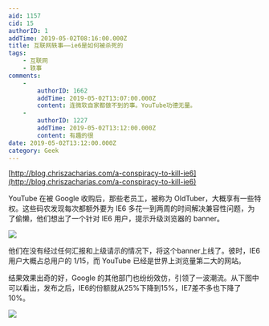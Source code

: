 ```yaml
---
aid: 1157
cid: 15
authorID: 1
addTime: 2019-05-02T08:16:00.000Z
title: 互联网轶事——ie6是如何被杀死的
tags:
    - 互联网
    - 轶事
comments:
    -
        authorID: 1662
        addTime: 2019-05-02T13:07:00.000Z
        content: 连微软自家都做不到的事。YouTube功德无量。
    -
        authorID: 1227
        addTime: 2019-05-02T13:12:00.000Z
        content: 有趣的很
date: 2019-05-02T13:12:00.000Z
category: Geek
---
```


[http://blog.chriszacharias.com/a-conspiracy-to-kill-ie6](http://blog.chriszacharias.com/a-conspiracy-to-kill-ie6)

YouTube 在被 Google 收购后，那些老员工，被称为 OldTuber，大概享有一些特权。这些码农发现每次都额外要为 IE6 多花一到两周的时间解决兼容性问题，为了偷懒，他们想出了一个针对 IE6 用户，提示升级浏览器的 banner。

![](https://i.loli.net/2019/05/02/5ccaa6da3301a.png)

他们在没有经过任何汇报和上级请示的情况下，将这个banner上线了。彼时，IE6 用户大概占总用户的 1/15，而 YouTube 已经是世界上浏览量第二大的网站。

结果效果出奇的好，Google 的其他部门也纷纷效仿，引领了一波潮流。从下图中可以看出，发布之后，IE6的份额就从25%下降到15%，IE7差不多也下降了10%。

![](https://i.loli.net/2019/05/02/5ccaa6d9cde00.png)
